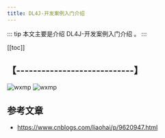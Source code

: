 ```yaml
---
title: DL4J-开发案例入门介绍
---
```


::: tip
本文主要是介绍 DL4J-开发案例入门介绍 。
:::

[[toc]]

## 【----------------------------】
<img class= "zoom-custom-imgs" :src="$withBase('/assets/img/bigdata/intro/intro-1.png')" alt="wxmp">
<img class= "zoom-custom-imgs" :src="$withBase('/assets/img/bigdata/techintro/intro-1.png')" alt="wxmp">


## 参考文章
* https://www.cnblogs.com/liaohai/p/9620947.html